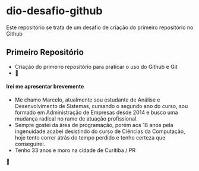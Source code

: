 # dio-desafio-github
Este repositório se trata de um desafio de criação do primeiro repositório no Github

## Primeiro Repositório

- Criação do primeiro repositório para praticar o uso do Github e Git
- 🤞

#### Irei me apresentar brevemente

- Me chamo Marcelo, atualmente sou estudante de Análise e Desenvolvimento de Sistemas, cursando o segundo ano do curso, sou formado em Administração de Empresas desde 2014 e busco uma mudança radical no ramo de atuação profissional.
- Sempre gostei da área de programação, porém aos 18 anos pela ingenuidade acabei desistindo do curso de Ciências da Computação, hoje tento correr atrás do tempo perdido e tenho certeza que conseguirei.
- Tenho 33 anos e moro na cidade de Curitiba / PR

👊
